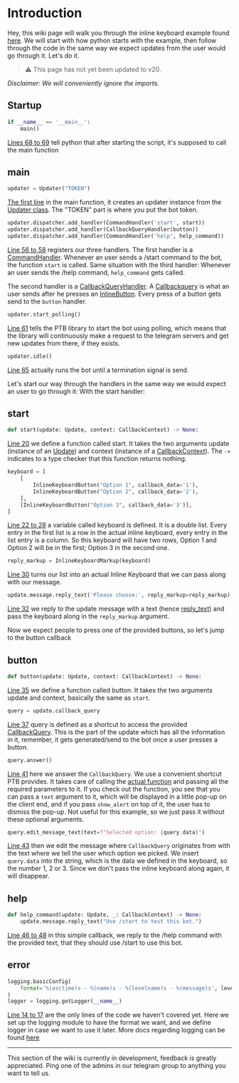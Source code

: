 # Introduction
Hey, this wiki page will walk you through the inline keyboard example found [here](../blob/master/examples/inlinekeyboard.py). We will start with how python starts with the example, then follow through the code in the same way we expect updates from the user would go through it. Let's do it.

> ⚠️ This page has not yet been updated to v20.

_Disclaimer: We will conveniently ignore the imports._
## Startup

```python
if __name__ == '__main__':
    main()
```
[Lines 68 to 69](https://github.com/python-telegram-bot/python-telegram-bot/blob/92cb6f3ae8d5c3e49b9019a9348d4408135ffc95/examples/inlinekeyboard.py#L68-L69) tell python that after starting the script, it's supposed to call the main function
## main

```python
updater = Updater("TOKEN")
```
[The first line](https://github.com/python-telegram-bot/python-telegram-bot/blob/92cb6f3ae8d5c3e49b9019a9348d4408135ffc95/examples/inlinekeyboard.py#L54) in the main function, it creates an updater instance from the [Updater class](https://python-telegram-bot.readthedocs.io/telegram.ext.updater.html). The "TOKEN" part is where you put the bot token.

```python
updater.dispatcher.add_handler(CommandHandler('start', start))
updater.dispatcher.add_handler(CallbackQueryHandler(button))
updater.dispatcher.add_handler(CommandHandler('help', help_command))
```
[Line 56 to 58](https://github.com/python-telegram-bot/python-telegram-bot/blob/92cb6f3ae8d5c3e49b9019a9348d4408135ffc95/examples/inlinekeyboard.py#L56-L58) registers our three handlers. The first handler is a [CommandHandler](https://python-telegram-bot.readthedocs.io/telegram.ext.commandhandler.html). Whenever an user sends a /start command to the bot, the function `start` is called. Same situation with the third handler: Whenever an user sends the /help command, `help_command` gets called.

The second handler is a [CallbackQueryHandler](https://python-telegram-bot.readthedocs.io/telegram.ext.callbackqueryhandler.html). A [Callbackquery](https://python-telegram-bot.readthedocs.io/telegram.callbackquery.html) is what an user sends after he presses an [InlineButton](https://python-telegram-bot.readthedocs.io/telegram.inlinekeyboardbutton.html). Every press of a button gets send to the `button` handler.

```python
updater.start_polling()
```
[Line 61](https://github.com/python-telegram-bot/python-telegram-bot/blob/92cb6f3ae8d5c3e49b9019a9348d4408135ffc95/examples/inlinekeyboard.py#L61) tells the PTB library to start the bot using polling, which means that the library will continuously make a request to the telegram servers and get new updates from there, if they exists.

```python
updater.idle()
```
[Line 65](https://github.com/python-telegram-bot/python-telegram-bot/blob/92cb6f3ae8d5c3e49b9019a9348d4408135ffc95/examples/inlinekeyboard.py#L65) actually runs the bot until a termination signal is send.


Let's start our way through the handlers in the same way we would expect an user to go through it: With the start handler:
## start

```python
def start(update: Update, context: CallbackContext) -> None:
```
[Line 20](https://github.com/python-telegram-bot/python-telegram-bot/blob/92cb6f3ae8d5c3e49b9019a9348d4408135ffc95/examples/inlinekeyboard.py#L20) we define a function called start. It takes the two arguments update (instance of an [Update](https://python-telegram-bot.readthedocs.io/telegram.update.html)) and context (instance of a [CallbackContext](https://python-telegram-bot.readthedocs.io/telegram.ext.callbackcontext.html)). The `->` indicates to a type checker that this function returns nothing.

```python
keyboard = [
    [
        InlineKeyboardButton("Option 1", callback_data='1'),
        InlineKeyboardButton("Option 2", callback_data='2'),
    ],
    [InlineKeyboardButton("Option 3", callback_data='3')],
]

```
[Line 22 to 28](https://github.com/python-telegram-bot/python-telegram-bot/blob/92cb6f3ae8d5c3e49b9019a9348d4408135ffc95/examples/inlinekeyboard.py#L22-L28) a variable called keyboard is defined. It is a double list. Every entry in the first list is a row in the actual inline keyboard, every entry in the list entry is a column. So this keyboard will have two rows, Option 1 and Option 2 will be in the first; Option 3 in the second one.

```python
reply_markup = InlineKeyboardMarkup(keyboard)
```
[Line 30](https://github.com/python-telegram-bot/python-telegram-bot/blob/92cb6f3ae8d5c3e49b9019a9348d4408135ffc95/examples/inlinekeyboard.py#L30) turns our list into an actual Inline Keyboard that we can pass along with our message.

```python
update.message.reply_text('Please choose:', reply_markup=reply_markup)
```
[Line 32](https://github.com/python-telegram-bot/python-telegram-bot/blob/92cb6f3ae8d5c3e49b9019a9348d4408135ffc95/examples/inlinekeyboard.py#L32) we reply to the update message with a text (hence [reply_text](https://python-telegram-bot.readthedocs.io/telegram.message.html#telegram.Message.reply_text)) and pass the keyboard along in the `reply_markup` argument.

Now we expect people to press one of the provided buttons, so let's jump to the button callback
## button

```python
def button(update: Update, context: CallbackContext) -> None:
```
[Line 35](https://github.com/python-telegram-bot/python-telegram-bot/blob/92cb6f3ae8d5c3e49b9019a9348d4408135ffc95/examples/inlinekeyboard.py#L35) we define a function called button. It takes the two arguments update and context, basically the same as `start`.

```python
query = update.callback_query
```
[Line 37](https://github.com/python-telegram-bot/python-telegram-bot/blob/92cb6f3ae8d5c3e49b9019a9348d4408135ffc95/examples/inlinekeyboard.py#L37) query is defined as a shortcut to access the provided [CallbackQuery](https://python-telegram-bot.readthedocs.io/telegram.callbackquery.html). This is the part of the update which has all the information in it, remember, it gets generated/send to the bot once a user presses a button.


```python
query.answer()
```
[Line 41](https://github.com/python-telegram-bot/python-telegram-bot/blob/92cb6f3ae8d5c3e49b9019a9348d4408135ffc95/examples/inlinekeyboard.py#L41) here we answer the `CallbackQuery`. We use a convenient shortcut PTB provides. It takes care of calling the [actual function](https://python-telegram-bot.readthedocs.io/telegram.bot.html#telegram.Bot.answer_callback_query) and passing all the required parameters to it. If you check out the function, you see that you can pass a `text` argument to it, which will be displayed in a little pop-up on the client end, and if you pass `show_alert` on top of it, the user has to dismiss the pop-up. Not useful for this example, so we just pass it without these optional arguments.

```python
query.edit_message_text(text=f"Selected option: {query.data}")
```
[Line 43](https://github.com/python-telegram-bot/python-telegram-bot/blob/92cb6f3ae8d5c3e49b9019a9348d4408135ffc95/examples/inlinekeyboard.py#L43) then we edit the message where `CallbackQuery` originates from with the text where we tell the user which option we picked. We insert `query.data` into the string, which is the data we defined in the keyboard, so the number 1, 2 or 3. Since we don't pass the inline keyboard along again, it will disappear.
## help

```python
def help_command(update: Update, _: CallbackContext) -> None:
    update.message.reply_text("Use /start to test this bot.")
```
[Line 46 to 48](https://github.com/python-telegram-bot/python-telegram-bot/blob/92cb6f3ae8d5c3e49b9019a9348d4408135ffc95/examples/inlinekeyboard.py#L46-L48) in this simple callback, we reply to the /help command with the provided text, that they should use /start to use this bot.
## error

```python
logging.basicConfig(
    format='%(asctime)s - %(name)s - %(levelname)s - %(message)s', level=logging.INFO
)
logger = logging.getLogger(__name__)
```
[Line 14 to 17](https://github.com/python-telegram-bot/python-telegram-bot/blob/92cb6f3ae8d5c3e49b9019a9348d4408135ffc95/examples/inlinekeyboard.py#L14-L17) are the only lines of the code we haven't covered yet. Here we set up the logging module to have the format we want, and we define logger in case we want to use it later. More docs regarding logging can be found [here](https://docs.python.org/3/library/logging.html)

***

This section of the wiki is currently in development, feedback is greatly appreciated. Ping one of the admins in our telegram group to anything you want to tell us.